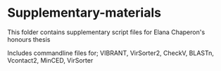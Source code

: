 # Supplementary-materials

This folder contains supplementary script files for Elana Chaperon's honours thesis

Includes commandline files for; VIBRANT, VirSorter2, CheckV, BLASTn, Vcontact2, MinCED, VirSorter
